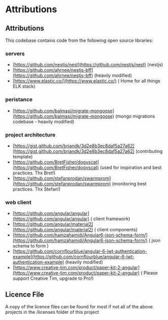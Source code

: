 # Attributions

## Attributions

This codebase contains code from the following open source libraries:

### servers

* [https://github.com/nestjs/nest](https://github.com/nestjs/nest) \(nestjs\)
* [https://github.com/ahrnee/nestjs-bff](https://github.com/ahrnee/nestjs-bff) \(heavily modified\)
* [https://www.elastic.co/](https://www.elastic.co/) \( Home for all things ELK stack\)

### peristance

* [https://github.com/balmasi/migrate-mongoose](https://github.com/balmasi/migrate-mongoose) \(mongo migrations codebase - heavily modified\)

### project architecture

* [https://gist.github.com/briandk/3d2e8b3ec8daf5a27a62](https://gist.github.com/briandk/3d2e8b3ec8daf5a27a62) \(contributing template\)
* [https://github.com/BretFisher/dogvscat](https://github.com/BretFisher/dogvscat) \(used for inspiration and best practices. Thx Bret!\)
* [https://github.com/stefanprodan/swarmprom](https://github.com/stefanprodan/swarmprom) \(monitoring best practices. Thx Stefan!\)

### web client

* [https://github.com/angular/angular](https://github.com/angular/angular) \( client framework\)
* [https://github.com/angular/material2](https://github.com/angular/material2) \( client components\)
* [https://github.com/hamzahamidi/Angular6-json-schema-form/](https://github.com/hamzahamidi/Angular6-json-schema-form/) \( json schema to form \)
* [https://github.com/cornflourblue/angular-6-jwt-authentication-example](https://github.com/cornflourblue/angular-6-jwt-authentication-example) \(heavily modified\)
* [https://www.creative-tim.com/product/paper-kit-2-angular](https://www.creative-tim.com/product/paper-kit-2-angular) \( Please support Creative Tim, upgrade to Pro!\)

## Licence File

A copy of the licence files can be found for most if not all of the above projects in the /licenses folder of this project

